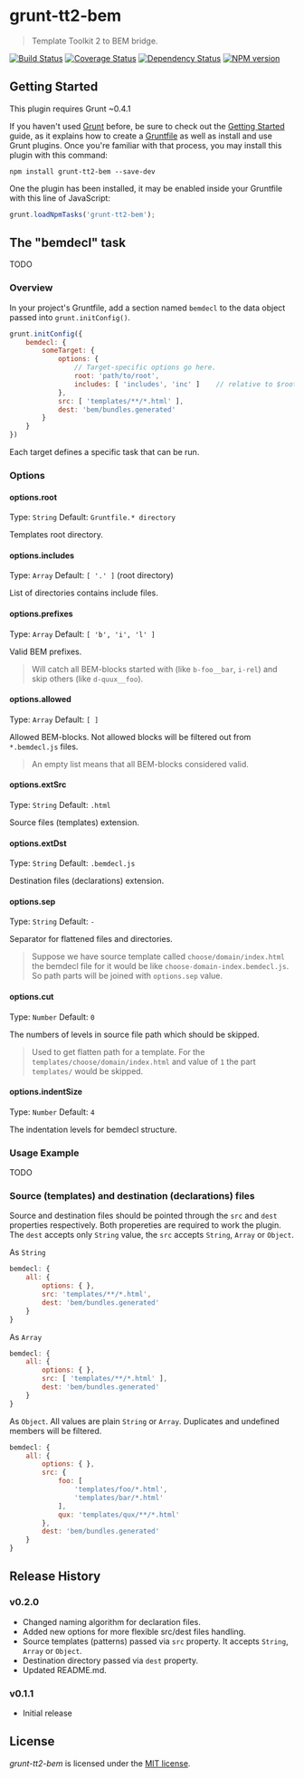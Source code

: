 grunt-tt2-bem
=============

> Template Toolkit 2 to BEM bridge.

[![Build Status](https://travis-ci.org/Wu-Wu/grunt-tt2-bem.svg?branch=master)](https://travis-ci.org/Wu-Wu/grunt-tt2-bem)
[![Coverage Status](https://img.shields.io/coveralls/Wu-Wu/grunt-tt2-bem.svg)](https://coveralls.io/r/Wu-Wu/grunt-tt2-bem?branch=master)
[![Dependency Status](https://david-dm.org/Wu-Wu/grunt-tt2-bem.svg)](https://david-dm.org/Wu-Wu/grunt-tt2-bem)
[![NPM version](https://badge.fury.io/js/grunt-tt2-bem.svg)](http://badge.fury.io/js/grunt-tt2-bem)

## Getting Started

This plugin requires Grunt ~0.4.1

If you haven't used [Grunt](http://gruntjs.com/) before, be sure to check out the [Getting Started](http://gruntjs.com/getting-started) guide, as it explains how to create a [Gruntfile](http://gruntjs.com/sample-gruntfile) as well as install and use Grunt plugins. Once you're familiar with that process, you may install this plugin with this command:

```shell
npm install grunt-tt2-bem --save-dev
```

One the plugin has been installed, it may be enabled inside your Gruntfile with this line of JavaScript:

```js
grunt.loadNpmTasks('grunt-tt2-bem');
```

## The "bemdecl" task

TODO

### Overview

In your project's Gruntfile, add a section named `bemdecl` to the data object passed into `grunt.initConfig()`.

```js
grunt.initConfig({
    bemdecl: {
        someTarget: {
            options: {
                // Target-specific options go here.
                root: 'path/to/root',
                includes: [ 'includes', 'inc' ]    // relative to $root
            },
            src: [ 'templates/**/*.html' ],
            dest: 'bem/bundles.generated'
        }
    }
})
```

Each target defines a specific task that can be run.

### Options

#### options.root

Type: `String`
Default: `Gruntfile.* directory`

Templates root directory.

#### options.includes

Type: `Array`
Default: `[ '.' ]` (root directory)

List of directories contains include files.

#### options.prefixes

Type: `Array`
Default: `[ 'b', 'i', 'l' ]`

Valid BEM prefixes.

> Will catch all BEM-blocks started with (like `b-foo__bar`, `i-rel`) and skip others (like `d-quux__foo`).

#### options.allowed

Type: `Array`
Default: `[ ]`

Allowed BEM-blocks. Not allowed blocks will be filtered out from `*.bemdecl.js` files.

> An empty list means that all BEM-blocks considered valid.

#### options.extSrc

Type: `String`
Default: `.html`

Source files (templates) extension.

#### options.extDst

Type: `String`
Default: `.bemdecl.js`

Destination files (declarations) extension.

#### options.sep

Type: `String`
Default: `-`

Separator for flattened files and directories.

>Suppose we have source template called `choose/domain/index.html` the bemdecl file for it would be like `choose-domain-index.bemdecl.js`. So path parts will be joined with `options.sep` value.

#### options.cut

Type: `Number`
Default: `0`

The numbers of levels in source file path which should be skipped.

>Used to get flatten path for a template. For the `templates/choose/domain/index.html` and value of `1` the part `templates/` would be skipped.

#### options.indentSize

Type: `Number`
Default: `4`

The indentation levels for bemdecl structure.

### Usage Example

TODO

### Source (templates) and destination (declarations) files

Source and destination files should be pointed through the `src` and `dest` properties respectively.
Both propereties are required to work the plugin. The `dest` accepts only `String` value, the `src` accepts `String`, `Array` or `Object`.

As `String`

```js
bemdecl: {
    all: {
        options: { },
        src: 'templates/**/*.html',
        dest: 'bem/bundles.generated'
    }
}
```

As `Array`

```js
bemdecl: {
    all: {
        options: { },
        src: [ 'templates/**/*.html' ],
        dest: 'bem/bundles.generated'
    }
}
```

As `Object`. All values are plain `String` or `Array`. Duplicates and undefined members will be filtered.

```js
bemdecl: {
    all: {
        options: { },
        src: {
            foo: [
                'templates/foo/*.html',
                'templates/bar/*.html'
            ],
            qux: 'templates/qux/**/*.html'
        },
        dest: 'bem/bundles.generated'
    }
}
```

## Release History

### v0.2.0
  - Changed naming algorithm for declaration files.
  - Added new options for more flexible src/dest files handling.
  - Source templates (patterns) passed via `src` property. It accepts `String`, `Array` or `Object`.
  - Destination directory passed via `dest` property.
  - Updated README.md.

### v0.1.1
  - Initial release

## License
_grunt-tt2-bem_ is licensed under the [MIT license][].

[MIT license]: http://www.tldrlegal.com/license/mit-license
